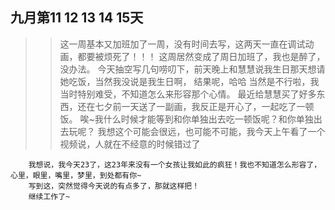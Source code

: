 ## 九月第11 12 13 14 15天

>> 这一周基本又加班加了一周，没有时间去写，这两天一直在调试动画，都要被烦死了！！！
>> 这周居然变成了周日加班了，我也是醉了，没办法。
>> 今天抽空写几句唠叨下，前天晚上和慧慧说我生日那天想请她吃饭，当然我没说是我生日啊，
>> 结果呢，哈哈 当然是不行啦，我当时特别难受，不知道怎么来形容那个心情。
>> 最近给慧慧买了好多东西，还在七夕前一天送了一副画，我反正是开心了，一起吃了一顿饭。
>> 唉~我什么时候才能等到和你单独出去吃一顿饭呢？和你单独出去玩呢？
>> 我想这个可能会很远，也可能不可能，我今天上午看了一个视频说，人就在不经意的时候错过了
        



        我想说，我今天23了，这23年来没有一个女孩让我如此的疯狂！我也不知道怎么形容了，心里，眼里，嘴里，梦里，到处都有你~
        写到这，突然觉得今天说的有点多了，那就这样把！
        继续工作了~
